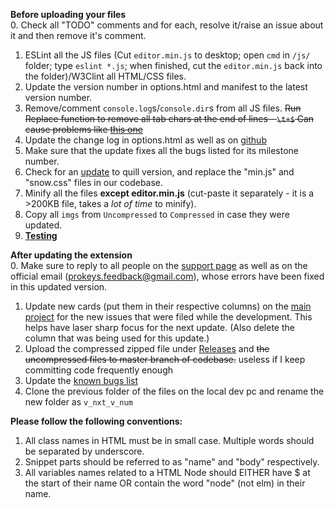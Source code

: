 **Before uploading your files**  
0. Check all "TODO" comments and for each, resolve it/raise an issue about it and then remove it's comment.  
1. ESLint all the JS files (Cut `editor.min.js` to desktop; open `cmd` in `/js/` folder; type `eslint *.js`; when finished, cut the `editor.min.js` back into the folder)/W3Clint all HTML/CSS files.  
2. Update the version number in options.html and manifest to the latest version number.  
3. Remove/comment `console.log`s/`console.dir`s from all JS files. <s>Run Replace function to remove all tab chars at the end of lines - `\t+$` Can cause problems like [this one](https://github.com/GaurangTandon/ProKeys/commit/3ece14b5aa09c08cd283a1cc1d736ceb178fa3f3)</s>  
4. Update the change log in options.html as well as on [github](https://github.com/GaurangTandon/ProKeys/edit/master/change_log.md)  
5. Make sure that the update fixes all the bugs listed for its milestone number.  
6. Check for an [update](http://quilljs.com/docs/download/) to quill version, and replace the "min.js" and "snow.css" files in our codebase.  
7. Minify all the files **except editor.min.js** (cut-paste it separately - it is a >200KB file, takes a _lot of time_ to minify).   
8. Copy all `imgs` from `Uncompressed` to `Compressed` in case they were updated.  
9. [**Testing**](https://github.com/GaurangTandon/ProKeys/blob/master/HOW_TO_TESTING.md)

**After updating the extension**  
0. Make sure to reply to all people on the [support page](https://chrome.google.com/webstore/detail/prokeys/ekfnbpgmmeahnnlpjibofkobpdkifapn/support) as well as on the official email (prokeys.feedback@gmail.com), whose errors have been fixed in this updated version.  
1. Update new cards (put them in their respective columns) on the [main project](https://github.com/GaurangTandon/ProKeys/projects/1) for the new issues that were filed while the development. This helps have laser sharp focus for the next update. (Also delete the column that was being used for this update.)  
2. Upload the compressed zipped file under [Releases](https://github.com/GaurangTandon/ProKeys/releases) and <s>the uncompressed files to master branch of codebase.</s> useless if I keep committing code frequently enough  
3. Update the [known bugs list](https://docs.google.com/document/d/1_MHKm1jtpJCWgksfbUdufExRFlF81S-IuTz1Czu7gOI/edit)  
4. Clone the previous folder of the files on the local dev pc and rename the new folder as `v_nxt_v_num`

**Please follow the following conventions:**

1. All class names in HTML must be in small case. Multiple words should be separated by underscore.
2. Snippet parts should be referred to as "name" and "body" respectively.
3. All variables names related to a HTML Node should EITHER have $ at the start of their name OR contain the word "node" (not elm) in their name.
